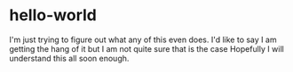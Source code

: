 # hello-world
I'm just trying to figure out what any of this even does.
I'd like to say I am getting the hang of it but I am not quite sure that is the case
Hopefully I will understand this all soon enough.
